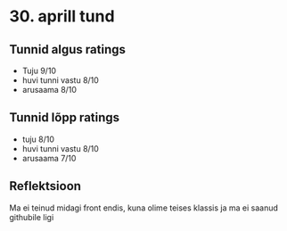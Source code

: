# 30. aprill tund

## Tunnid algus ratings

-   Tuju 9/10
-   huvi tunni vastu 8/10
-   arusaama 8/10

## Tunnid lõpp ratings

-   tuju 8/10
-   huvi tunni vastu 8/10
-   arusaama 7/10

## Reflektsioon

Ma ei teinud midagi front endis, kuna olime teises klassis ja ma ei saanud githubile ligi
